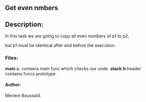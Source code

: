 ## Get even nmbers

<h2>Description:</h2>
In this task we are going to copy all  even numbers of p1 to p2,

but p1 must be identical after and before the execution.

<h3>Files:</h3>

**main.c**: contains main func which checks our code.
**stack.h**:header contains funcs prototype.

<h4>Author:</h4>

Meriem Boussaid.
